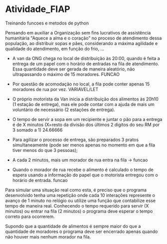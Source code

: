 # Atividade_FIAP
Treinando funcoes e metodos de python

Pensando em auxiliar a Organização sem fins lucrativos de assistência humanitária "Aquece a alma e o coração" no proceso de atendimento dessa população, ao distribuir sopas e pães, considerando a máxima agilidade e qualidade do atendimento, em função do frio, ...

- A van da ONG chega no local de distribuição às 20:00, quando é feita a entrega de um papel com o horário de entradas na fila de atendimento. Essa quantidade deve ser gerada de maneira aleatório, não ultrapassando o máximo de 15 moradores.
FUNCAO

- Por questão de acomodação no local, a fila pode conter apenas 15 moradores de rua por vez.
VARIAVEL/LET

- O próprio motorista da Van inicia a distribuição dos alimentos às 20h10 (1 estação de entrega), mas ele pode contar com a ajuda de mais um voluntário de necessário (2 estações de entrega).

- O tempo de servir a sopa em um recipiente e juntar o pão para a entrega é de X minutos (X=resto da divisão dos últimos 2 digitos do seu RM por 3 somado a 1) 24.66666

- Para agilizar o processo de entrega, são preparados 3 pratos simultaneamente (pode ser menos apenas no momento em que a fila tiver menos do que 3 pessoas);

- A cada 2 minutos, mais um morador de rua entra na fila -> funcao

- Quando o morador de rua recebe o alimento é calculado o tempo de espera usando a informação do papel que o motorista entregou com o horário de entrada.
funcao

Para simular uma situação real como esta, é preciso que o programa desenvolvido tenha uma repetição onde cada 10 interações represente o avanço de 1 minuto no relógio ou utilize uma função que contabilize esse tempo de maneira real. Conhecendo o tempo requerido para servir (X minutos) ou entrar na fila (2 minutos) o programa deve esperar o tempo correto para ocorrerem.

Supondo que a quantidade de alimentos é sempre maior do que a quantidade de moradores o programa deve ser encerrado apenas quando não houver mais nenhum morador na fila.
